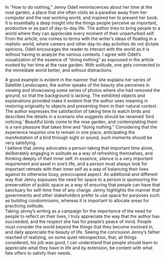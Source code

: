 In “How to do nothing,” Jenny Odell reminiscences about her time at the rose garden, a place that she often visits as a paradise away from her computer and the real working world, and inspired her to present her book.  It is essentially a deep insight into the things people perceive as important, productive or as part of day-to-day life. The author tries to bring people to a world where they can appreciate every moment of their unperturbed self. From the article, one comes to terms with the writer’s ideas of floating in a realistic world, where careers and other day-to-day activities do not dictate opinions. Odell encourages the reader to interact with the world as it is without having to analyze the various contexts. I agree with Odell’s visualization of the essence of “doing nothing” as espoused in the article evoked by her time at the rose garden. With solitude, one gets connected to the immediate world better, and without distractions. 
</div>
<div>
A good example is evident in the manner that she explains her series of Satellite Landscapes; the author speaks of the beauty she perceives in viewing and showcasing some series of photos where she had removed the ground, so that the background is lacking. The exhibited objects and explanations provided make it evident that the author sees meaning   in restoring originality to objects and presenting them in their natural context.
</div>

<div>
The author expresses the satisfaction of taking time to watch birds and describes the details in a scenario she suggests should be renamed ‘bird noticing.’ Beautiful birds come to the rose garden, and contemplating them is a rare pleasure that takes time and “doing nothing.” Considering that the experience requires one to remain in one place, anticipating the manifestation of a bird through sight or sound, such moments should be very satisfying. 
</div>

<div>
I believe that Jenny advocates a person taking that important time alone, deliberately engaging in solitude as a way of refreshing themselves, and thinking deeply of their inner self.  In essence, silence is a very important requirement and asset in one’s life, and a person must always look for important retreats with their inner self as a way of balancing their lives against its otherwise busy, preoccupied aspect.  An additional and different way that Jenny espouses the need for space to a person is sponsoring the preservation of public space as a way of ensuring that people can have that sanctuary for self-time free of any charge.  Jenny highlights the manner that governments and other stakeholders prefer to use space for purposes such as building condominiums, whereas it is important to allocate areas for practicing solitude. 
</div>

<div>
Taking Jenny’s writing as a campaign for the importance of the need for people to reflect on their lives, I truly appreciate   the way that the author has succeeded, and the respect she has for people’s peace of mind. People must consider the world beyond the things that they become involved in, and daily appreciate the beauty of life. Seeing the conclusion Jenny’s father reached of realizing, on some quiet retrospection, that, all things considered, his job was good, I can understand that people should learn to appreciate what they have in life and by extension, be content with what fate offers to satisfy their needs. 
  </div>
